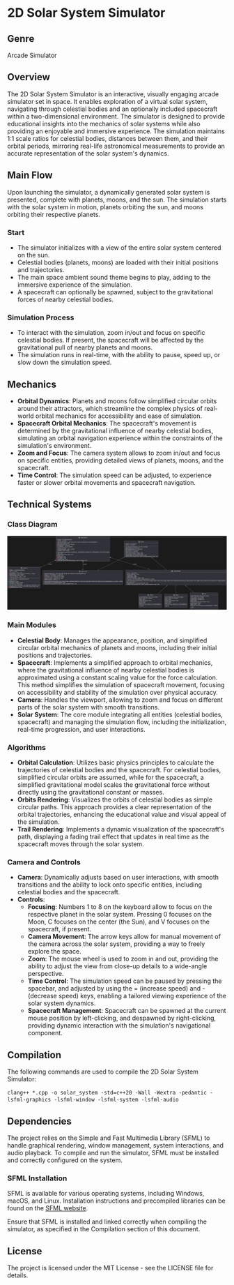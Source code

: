 # 2D Solar System Simulator

## Genre
Arcade Simulator

## Overview
The 2D Solar System Simulator is an interactive, visually engaging arcade simulator set in space. It enables exploration of a virtual solar system, navigating through celestial bodies and an optionally included spacecraft within a two-dimensional environment. The simulator is designed to provide educational insights into the mechanics of solar systems while also providing an enjoyable and immersive experience. The simulation maintains 1:1 scale ratios for celestial bodies, distances between them, and their orbital periods, mirroring real-life astronomical measurements to provide an accurate representation of the solar system's dynamics.

## Main Flow
Upon launching the simulator, a dynamically generated solar system is presented, complete with planets, moons, and the sun. The simulation starts with the solar system in motion, planets orbiting the sun, and moons orbiting their respective planets.

### Start
- The simulator initializes with a view of the entire solar system centered on the sun.
- Celestial bodies (planets, moons) are loaded with their initial positions and trajectories.
- The main space ambient sound theme begins to play, adding to the immersive experience of the simulation.
- A spacecraft can optionally be spawned, subject to the gravitational forces of nearby celestial bodies.

### Simulation Process
- To interact with the simulation, zoom in/out and focus on specific celestial bodies. If present, the spacecraft will be affected by the gravitational pull of nearby planets and moons.
- The simulation runs in real-time, with the ability to pause, speed up, or slow down the simulation speed.

## Mechanics
- **Orbital Dynamics**: Planets and moons follow simplified circular orbits around their attractors, which streamline the complex physics of real-world orbital mechanics for accessibility and ease of simulation.
- **Spacecraft Orbital Mechanics**: The spacecraft's movement is determined by the gravitational influence of nearby celestial bodies, simulating an orbital navigation experience within the constraints of the simulation's environment.
- **Zoom and Focus**: The camera system allows to zoom in/out and focus on specific entities, providing detailed views of planets, moons, and the spacecraft.
- **Time Control**: The simulation speed can be adjusted, to experience faster or slower orbital movements and spacecraft navigation.

## Technical Systems

### Class Diagram
![Class Diagram](/solar_system/docs/class_diagram.png)

### Main Modules
- **Celestial Body**: Manages the appearance, position, and simplified circular orbital mechanics of planets and moons, including their initial positions and trajectories.
- **Spacecraft**: Implements a simplified approach to orbital mechanics, where the gravitational influence of nearby celestial bodies is approximated using a constant scaling value for the force calculation. This method simplifies the simulation of spacecraft movement, focusing on accessibility and stability of the simulation over physical accuracy.
- **Camera**: Handles the viewport, allowing to zoom and focus on different parts of the solar system with smooth transitions.
- **Solar System**: The core module integrating all entities (celestial bodies, spacecraft) and managing the simulation flow, including the initialization, real-time progression, and user interactions.

### Algorithms
- **Orbital Calculation**: Utilizes basic physics principles to calculate the trajectories of celestial bodies and the spacecraft. For celestial bodies, simplified circular orbits are assumed, while for the spacecraft, a simplified gravitational model scales the gravitational force without directly using the gravitational constant or masses.
- **Orbits Rendering**: Visualizes the orbits of celestial bodies as simple circular paths. This approach provides a clear representation of the orbital trajectories, enhancing the educational value and visual appeal of the simulation.
- **Trail Rendering**: Implements a dynamic visualization of the spacecraft's path, displaying a fading trail effect that updates in real time as the spacecraft moves through the solar system.

### Camera and Controls
- **Camera**: Dynamically adjusts based on user interactions, with smooth transitions and the ability to lock onto specific entities, including celestial bodies and the spacecraft.
- **Controls**:
  - **Focusing**: Numbers 1 to 8 on the keyboard allow to focus on the respective planet in the solar system. Pressing 0 focuses on the Moon, C focuses on the center (the Sun), and V focuses on the spacecraft, if present.
  - **Camera Movement**: The arrow keys allow for manual movement of the camera across the solar system, providing a way to freely explore the space.
  - **Zoom**: The mouse wheel is used to zoom in and out, providing the ability to adjust the view from close-up details to a wide-angle perspective.
  - **Time Control**: The simulation speed can be paused by pressing the spacebar, and adjusted by using the = (increase speed) and - (decrease speed) keys, enabling a tailored viewing experience of the solar system dynamics.
  - **Spacecraft Management**: Spacecraft can be spawned at the current mouse position by left-clicking, and despawned by right-clicking, providing dynamic interaction with the simulation's navigational component.

## Compilation
The following commands are used to compile the 2D Solar System Simulator:

```
clang++ *.cpp -o solar_system -std=c++20 -Wall -Wextra -pedantic -lsfml-graphics -lsfml-window -lsfml-system -lsfml-audio
```

## Dependencies
The project relies on the Simple and Fast Multimedia Library (SFML) to handle graphical rendering, window management, system interactions, and audio playback. To compile and run the simulator, SFML must be installed and correctly configured on the system.

### SFML Installation
SFML is available for various operating systems, including Windows, macOS, and Linux. Installation instructions and precompiled libraries can be found on the [SFML website](https://www.sfml-dev.org/download.php).

Ensure that SFML is installed and linked correctly when compiling the simulator, as specified in the Compilation section of this document.

## License
The project is licensed under the MIT License - see the LICENSE file for details.
